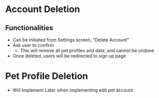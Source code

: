 # Account Deletion

## Functionalities

- Can be initiated from Settings screen, "Delete Account"
- Ask user to confirm
  - This will remove all pet profiles and data, and cannot be undone
- Once deleted, users will be redirected to sign up page




# Pet Profile Deletion

- Will Implement Later when implementing edit pet account
